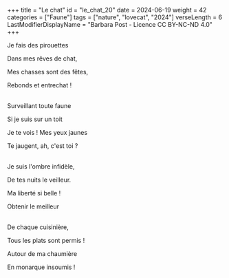 +++
title = "Le chat"
id = "le_chat_20"
date = 2024-06-19
weight = 42
categories = ["Faune"]
tags = ["nature", "lovecat", "2024"]
verseLength = 6
LastModifierDisplayName = "Barbara Post - Licence CC BY-NC-ND 4.0"
+++

Je fais des pirouettes

Dans mes rêves de chat,

Mes chasses sont des fêtes,

Rebonds et entrechat !

 \
Surveillant toute faune

Si je suis sur un toit

Je te vois ! Mes yeux jaunes

Te jaugent, ah, c'est toi ?

 \
Je suis l'ombre infidèle,

De tes nuits le veilleur.

Ma liberté si belle !

Obtenir le meilleur

 \
De chaque cuisinière,

Tous les plats sont permis !

Autour de ma chaumière

En monarque insoumis !
